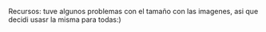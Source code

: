 Recursos: tuve algunos problemas con el tamaño con las imagenes, asi que decidi usasr la misma para todas:)
